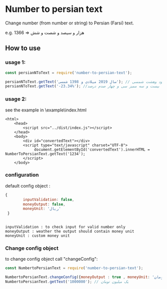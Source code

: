 # Number to persian text
Change number (from number or string)  to Persian (Farsi) text.

e.g. 1366 => هزار و سیصد و شصت و شش


## How to use
### usage 1:
```javascript
const persianNToText = require('number-to-persian-text');

persianNToText.getText('سال 2019 میلادی و 1398 شمسی'); // سال دو هزار و نوزده میلادی و یک هزار و سیصد ونود وهشت شمسی
persianNToText.getText('-23.34%'); //منفی بیست و سه ممیز سی و چهار صدم درصد
```
### usage 2:    
 see the example in \example\index.html

    <html>
        <head>
            <script src="../dist/index.js"></script>
        </head>
        <body>
            <div id="convertedText"></div>
            <script type="text/javascript" charset="UTF-8">
                 document.getElementById('convertedText').innerHTML = NumberToPersianText.getText('1234');
            </script>
        </body>
### configuration

default config object :
```javascript
{
        inputValidation: false,
        moneyOutput: false,
        moneyUnit: 'ريال'
 }
 
```
    inputValidation : to check input for valid number only
	moneyOutput : weather the output should contain money unit
	moneyUnit : custom money unit
	
### Change config object

to change config object call "changeConfig":
```javascript
const NumbertoPersianText = require('number-to-persian-text');

NumbertoPersianText.changeConfig({moneyOutput : true , moneyUnit: 'تومان'});
NumbertoPersianText.getText('1000000'); // یک میلیون تومان
```
